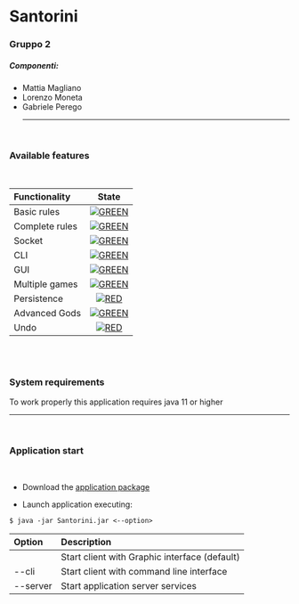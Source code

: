 # Santorini
### Gruppo 2
##### Componenti:
- Mattia Magliano
- Lorenzo Moneta
- Gabriele Perego
<br><hr><br>
### Available features
<br>

| Functionality | State |
|:-----------------------|:------------------------------------:|
| Basic rules | [![GREEN](https://placehold.it/15/44bb44/44bb44)](#)|
| Complete rules | [![GREEN](https://placehold.it/15/44bb44/44bb44)](#)|
| Socket | [![GREEN](https://placehold.it/15/44bb44/44bb44)](#)|
| CLI | [![GREEN](https://placehold.it/15/44bb44/44bb44)](#)|
| GUI | [![GREEN](https://placehold.it/15/44bb44/44bb44)](#)|
| Multiple games| [![GREEN](https://placehold.it/15/44bb44/44bb44)](#) |
| Persistence | [![RED](https://placehold.it/15/f03c15/f03c15)](#)|
| Advanced Gods  | [![GREEN](https://placehold.it/15/44bb44/44bb44)](#) |
| Undo | [![RED](https://placehold.it/15/f03c15/f03c15)](#) |


<br><br>
### System requirements
To work properly this application requires java 11 or higher
<br><hr><br>
### Application start
<br>

- Download the <a href="https://github.com/l-money/ing-sw-2020-magliano-moneta-perego/raw/master/deliveries/JAR/Santorini-1.0-SNAPSHOT.jar">application package</a>

- Launch application executing:

```
$ java -jar Santorini.jar <--option>
```

| Option  | Description                              | 
|:-----------------------|:------------------|
|     | Start  client with Graphic interface (default)                  
| --cli    | Start client with command line interface
| --server      | Start application server services
                          

